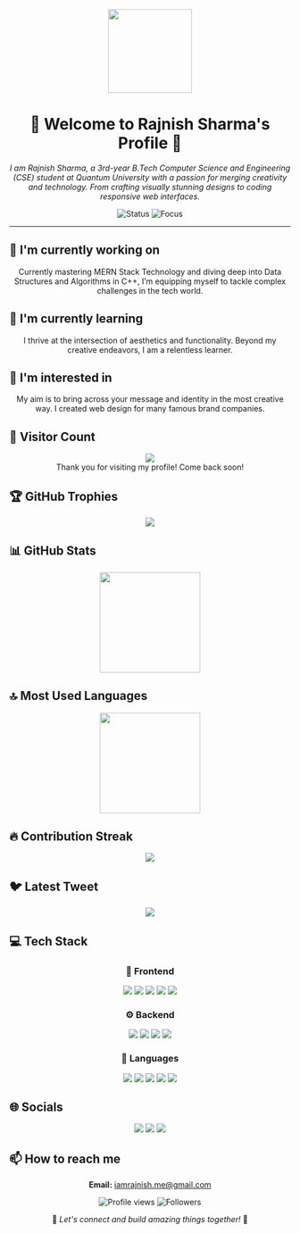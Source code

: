 <div align="center">
  <img height="150" src="https://i.postimg.cc/SxRd2dXR/code2.gif"  />
</div>

###

<div align="center">

# 🌟 Welcome to Rajnish Sharma's Profile 🌟

<p><em>I am Rajnish Sharma, a 3rd-year B.Tech Computer Science and Engineering (CSE) student at Quantum University with a passion for merging creativity and technology. From crafting visually stunning designs to coding responsive web interfaces.</em></p>

<img src="https://img.shields.io/badge/Status-Available_for_collaboration-brightgreen" alt="Status" />
<img src="https://img.shields.io/badge/Focus-Web_Development-blue" alt="Focus" />

</div>

<hr>

## 🔭 I'm currently working on

<div align="center"><p>Currently mastering MERN Stack Technology and diving deep into Data Structures and Algorithms in C++, I’m equipping myself to tackle complex challenges in the tech world.</p></div>

## 🌱 I'm currently learning

<div align="center"><p>I thrive at the intersection of aesthetics and functionality. Beyond my creative endeavors, I am a relentless learner.</p></div>

## 👀 I'm interested in

<div align="center"><p>My aim is to bring across your message and identity in the most creative way. I created web design for many famous brand companies.</p></div>

## 👀 Visitor Count

<!-- ⚠️ Important: Replace 'iamrajnish07' with your actual GitHub username in the URL below -->
<p align="center">
  <img src="https://profile-counter.glitch.me/iamrajnish07/count.svg" />
  <br>Thank you for visiting my profile! Come back soon!
</p>

## 🏆 GitHub Trophies

<!-- ⚠️ Important: Replace 'iamrajnish07' with your actual GitHub username in the URL below -->
<p align="center">
  <img src="https://github-profile-trophy.vercel.app/?username=iamrajnish07&theme=juicyfresh&column=7&margin-w=15&margin-h=15" />
</p>

## 📊 GitHub Stats

<!-- ⚠️ Important: Replace 'iamrajnish07' with your actual GitHub username in the URL below -->
<div align="center">
  <img height="180em" src="https://github-readme-stats.vercel.app/api?username=iamrajnish07&show_icons=true&theme=radical&include_all_commits=true&count_private=true"/>
</div>

## 🔝 Most Used Languages

<!-- ⚠️ Important: Replace 'iamrajnish07' with your actual GitHub username in the URL below -->
<div align="center">
  <img height="180em" src="https://github-readme-stats.vercel.app/api/top-langs/?username=iamrajnish07&layout=compact&langs_count=10&theme=radical"/>
</div>

## 🔥 Contribution Streak

<!-- ⚠️ Important: Replace 'iamrajnish07' with your actual GitHub username in the URL below -->
<div align="center">
  <img src="https://github-readme-streak-stats.herokuapp.com/?user=iamrajnish07&theme=radical&hide_border=false" />
</div>

## 🐦 Latest Tweet

<!-- ⚠️ Important: Replace 'Iamrajnish07' with your actual Twitter username in the URL below -->
<div align="center">
  <a href="https://github.com/VishwaGauravIn/github-twitter-card-embed"><img src="https://gtce.itsvg.in/api?username=Iamrajnish07" /></a>
</div>

## 💻 Tech Stack

<div align="center">

### 🎨 Frontend

<img src="https://img.shields.io/badge/-HTML5-05122A?style=for-the-badge&color=ff69b4"> <img src="https://img.shields.io/badge/-CSS3-05122A?style=for-the-badge&color=ff69b4"> <img src="https://img.shields.io/badge/-Tailwind-05122A?style=for-the-badge&color=ff69b4"> <img src="https://img.shields.io/badge/-Bootstrap-05122A?style=for-the-badge&color=ff69b4"> <img src="https://img.shields.io/badge/-React-05122A?style=for-the-badge&color=ff69b4">

### ⚙️ Backend

<img src="https://img.shields.io/badge/-Node.js-05122A?style=for-the-badge&color=4169e1"> <img src="https://img.shields.io/badge/-Express-05122A?style=for-the-badge&color=4169e1"> <img src="https://img.shields.io/badge/-MongoDB-05122A?style=for-the-badge&color=4169e1"> <img src="https://img.shields.io/badge/-MySQL-05122A?style=for-the-badge&color=4169e1">

### 💬 Languages

<img src="https://img.shields.io/badge/-JavaScript-05122A?style=for-the-badge&color=FFA500"> <img src="https://img.shields.io/badge/-C++-05122A?style=for-the-badge&color=FFA500"> <img src="https://img.shields.io/badge/-C-05122A?style=for-the-badge&color=FFA500"> <img src="https://img.shields.io/badge/-Python-05122A?style=for-the-badge&color=FFA500"> <img src="https://img.shields.io/badge/-Java-05122A?style=for-the-badge&color=FFA500">

</div>

## 🌐 Socials

<div align="center">

<a href="https://github.com/iamrajnish07"><img src="https://img.shields.io/badge/github-%23121011.svg?style=for-the-badge&logo=github&logoColor=white&color=9a6bdf"></a> <a href="https://www.linkedin.com/in/iamrajnish07"><img src="https://img.shields.io/badge/linkedin-%230077B5.svg?style=for-the-badge&logo=linkedin&logoColor=white&color=df6b9a"></a> <a href="https://twitter.com/Iamrajnish07"><img src="https://img.shields.io/badge/Twitter-%231DA1F2.svg?style=for-the-badge&logo=Twitter&logoColor=white&color=6bdfcf"></a> 

</div>

## 📫 How to reach me

<div align="center">

**Email:** iamrajnish.me@gmail.com

</div>

<div align="center">

<!-- ⚠️ Important: Replace 'iamrajnish07' with your actual GitHub username in the URLs below -->
<img src="https://komarev.com/ghpvc/?username=iamrajnish07&style=for-the-badge&color=blueviolet" alt="Profile views"/>

<img src="https://img.shields.io/github/followers/iamrajnish07?style=for-the-badge&color=ff69b4" alt="Followers"/>

<p>🌈 <i>Let's connect and build amazing things together!</i> 🚀</p>

</div>


